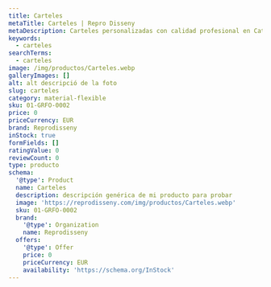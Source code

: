 ```yaml
---
title: Carteles
metaTitle: Carteles | Repro Disseny
metaDescription: Carteles personalizadas con calidad profesional en Cataluña.
keywords:
  - carteles
searchTerms:
  - carteles
image: /img/productos/Carteles.webp
galleryImages: []
alt: alt descripció de la foto
slug: carteles
category: material-flexible
sku: 01-GRFO-0002
price: 0
priceCurrency: EUR
brand: Reprodisseny
inStock: true
formFields: []
ratingValue: 0
reviewCount: 0
type: producto
schema:
  '@type': Product
  name: Carteles
  description: descripción genérica de mi producto para probar
  image: 'https://reprodisseny.com/img/productos/Carteles.webp'
  sku: 01-GRFO-0002
  brand:
    '@type': Organization
    name: Reprodisseny
  offers:
    '@type': Offer
    price: 0
    priceCurrency: EUR
    availability: 'https://schema.org/InStock'
---
```




